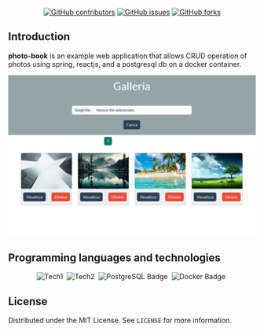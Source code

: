 <div align = "center">

[![GitHub contributors](https://img.shields.io/github/contributors/MCalenda/photo-book?style=for-the-badge)](https://GitHub.com/MCalenda/photo-book/graphs/contributors)
[![GitHub issues](https://img.shields.io/github/issues/MCalenda/photo-book?style=for-the-badge)](https://GitHub.com/MCalenda/photo-book/issues)
[![GitHub forks](https://img.shields.io/github/forks/MCalenda/photo-book?style=for-the-badge)](https://GitHub.com/MCalenda/photo-book/fork)

</div>

## Introduction

**photo-book** is an example web application that allows CRUD operation of photos using spring, reactjs, and a postgresql db on a docker container.

<div align=center>

![Cover](/public/cover.png)

</div>

## Programming languages and technologies

<div align= "center">

![Tech1](https://img.shields.io/badge/React-20232A?style=for-the-badge&logo=react&logoColor=61DAFB)&nbsp;
![Tech2](https://img.shields.io/badge/Spring-6DB33F?style=for-the-badge&logo=spring&logoColor=white)&nbsp;
![PostgreSQL Badge](https://img.shields.io/badge/PostgreSQL-4169E1?logo=postgresql&logoColor=fff&style=for-the-badge)&nbsp;
![Docker Badge](https://img.shields.io/badge/Docker-2496ED?logo=docker&logoColor=fff&style=for-the-badge)&nbsp;

</div>

## License

Distributed under the MIT License. See `LICENSE` for more information.
